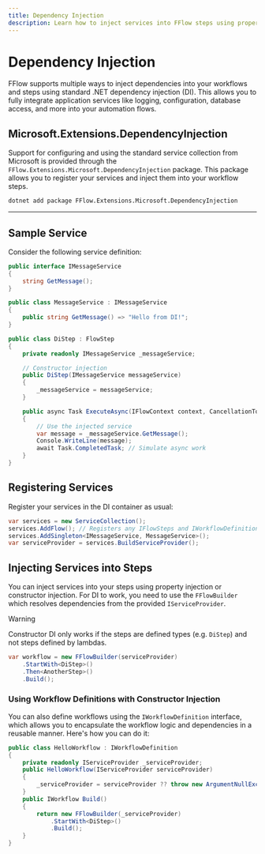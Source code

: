 ```yaml
---
title: Dependency Injection
description: Learn how to inject services into FFlow steps using property and constructor injection with the built-in .NET DI container.
---
```


# Dependency Injection

FFlow supports multiple ways to inject dependencies into your workflows and steps using standard .NET dependency injection (DI). This allows you to fully integrate application services like logging, configuration, database access, and more into your automation flows.

## Microsoft.Extensions.DependencyInjection
Support for configuring and using the standard service collection from Microsoft is provided through the `FFlow.Extensions.Microsoft.DependencyInjection` package. This package allows you to register your services and inject them into your workflow steps.

```bash
dotnet add package FFlow.Extensions.Microsoft.DependencyInjection
```

---

## Sample Service
Consider the following service definition:


```csharp
public interface IMessageService
{
    string GetMessage();
}

public class MessageService : IMessageService
{
    public string GetMessage() => "Hello from DI!";
}

public class DiStep : FlowStep
{
    private readonly IMessageService _messageService;

    // Constructor injection
    public DiStep(IMessageService messageService)
    {
        _messageService = messageService;
    }

    public async Task ExecuteAsync(IFlowContext context, CancellationToken cancellationToken)
    {
        // Use the injected service
        var message = _messageService.GetMessage();
        Console.WriteLine(message);
        await Task.CompletedTask; // Simulate async work
    }
}
```

## Registering Services
Register your services in the DI container as usual:

```csharp
var services = new ServiceCollection();
services.AddFlow(); // Registers any IFlowSteps and IWorkflowDefinitions
services.AddSingleton<IMessageService, MessageService>();
var serviceProvider = services.BuildServiceProvider();
```
## Injecting Services into Steps
You can inject services into your steps using property injection or constructor injection. For DI to work, you need to use the `FFlowBuilder` which resolves dependencies from the provided `IServiceProvider`.

> [!WARNING]
> Constructor DI only works if the steps are defined types (e.g. `DiStep`) and not steps defined by lambdas.

```csharp
var workflow = new FFlowBuilder(serviceProvider)
    .StartWith<DiStep>()
    .Then<AnotherStep>()
    .Build();
```

### Using Workflow Definitions with Constructor Injection

You can also define workflows using the `IWorkflowDefinition` interface, which allows you to encapsulate the workflow logic and dependencies in a reusable manner. Here's how you can do it:

```csharp
public class HelloWorkflow : IWorkflowDefinition
{
    private readonly IServiceProvider _serviceProvider;
    public HelloWorkflow(IServiceProvider serviceProvider)
    {
        _serviceProvider = serviceProvider ?? throw new ArgumentNullException(nameof(serviceProvider));
    }
    public IWorkflow Build()
    {
        return new FFlowBuilder(_serviceProvider)
            .StartWith<DiStep>()
            .Build();
    }
}
```